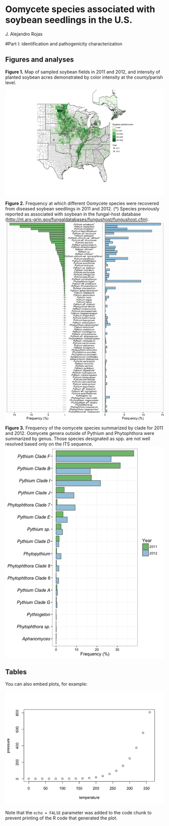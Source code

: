 # Oomycete species associated with soybean seedlings in the U.S.
J. Alejandro Rojas  



#Part I: identification and pathogenicity characterization

## Figures and analyses

__Figure 1.__ Map of sampled soybean fields in 2011 and 2012, and intensity of 
planted soybean acres demonstrated by color intensity at the county/parish level. 

![](Oomycetes_part-I_analysis_files/figure-html/map_soybean_samples-1.png)


__Figure 2.__ Frequency at which different Oomycete species were recovered from 
diseased soybean seedlings in 2011 and 2012.  (*) Species previously reported as 
associated with soybean in the fungal-host database (<http://nt.ars-grin.gov/fungaldatabases/fungushost/fungushost.cfm>).
<img src="Oomycetes_part-I_analysis_files/figure-html/abundance_plot-1.png" title="" alt="" style="display: block; margin: auto;" />

__Figure 3.__  Frequency of the oomycete species summarized by clade for 2011 
and 2012. Oomycete genera outside of Pythium and Phytophthora were summarized 
by genus.  Those species designated as spp. are not well resolved based only on
the ITS sequence.
<img src="Oomycetes_part-I_analysis_files/figure-html/clade_plot-1.png" title="" alt="" style="display: block; margin: auto;" />
## Tables

You can also embed plots, for example:

![](Oomycetes_part-I_analysis_files/figure-html/pressure-1.png)

Note that the `echo = FALSE` parameter was added to the code chunk to prevent printing of the R code that generated the plot.
